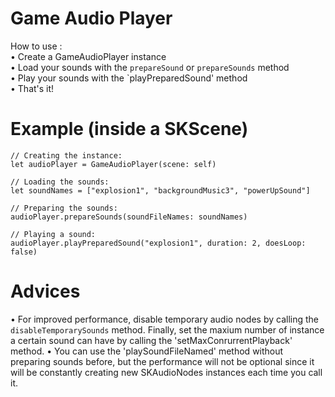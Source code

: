 # Game Audio Player
How to use : <br />
• Create a GameAudioPlayer instance <br />
• Load your sounds with the `prepareSound` or `prepareSounds` method <br />
• Play your sounds with the `playPreparedSound' method <br />
• That's it! <br />

# Example (inside a SKScene)
```
// Creating the instance:
let audioPlayer = GameAudioPlayer(scene: self)
        
// Loading the sounds:
let soundNames = ["explosion1", "backgroundMusic3", "powerUpSound"]
        
// Preparing the sounds:
audioPlayer.prepareSounds(soundFileNames: soundNames)
        
// Playing a sound:
audioPlayer.playPreparedSound("explosion1", duration: 2, doesLoop: false)
```

# Advices
• For improved performance, disable temporary audio nodes by calling the `disableTemporarySounds` method. Finally, set the maxium number of instance a certain sound can have by calling the 'setMaxConrurrentPlayback' method.
• You can use the 'playSoundFileNamed' method without preparing sounds before, but the performance will not be optional since it will be constantly creating new SKAudioNodes instances each time you call it.
